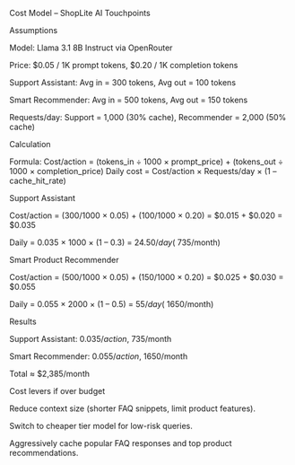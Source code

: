 Cost Model – ShopLite AI Touchpoints

Assumptions

Model: Llama 3.1 8B Instruct via OpenRouter

Price: $0.05 / 1K prompt tokens, $0.20 / 1K completion tokens

Support Assistant: Avg in = 300 tokens, Avg out = 100 tokens

Smart Recommender: Avg in = 500 tokens, Avg out = 150 tokens

Requests/day: Support = 1,000 (30% cache), Recommender = 2,000 (50% cache)

Calculation

Formula:
Cost/action = (tokens_in ÷ 1000 × prompt_price) + (tokens_out ÷ 1000 × completion_price)
Daily cost = Cost/action × Requests/day × (1 – cache_hit_rate)

Support Assistant

Cost/action = (300/1000 × 0.05) + (100/1000 × 0.20)
= $0.015 + $0.020 = $0.035

Daily = 0.035 × 1000 × (1 – 0.3)
= $24.50/day (~$735/month)

Smart Product Recommender

Cost/action = (500/1000 × 0.05) + (150/1000 × 0.20)
= $0.025 + $0.030 = $0.055

Daily = 0.055 × 2000 × (1 – 0.5)
= $55/day (~$1650/month)

Results

Support Assistant: $0.035/action, ~$735/month

Smart Recommender: $0.055/action, ~$1650/month

Total ≈ $2,385/month

Cost levers if over budget

Reduce context size (shorter FAQ snippets, limit product features).

Switch to cheaper tier model for low-risk queries.

Aggressively cache popular FAQ responses and top product recommendations.
